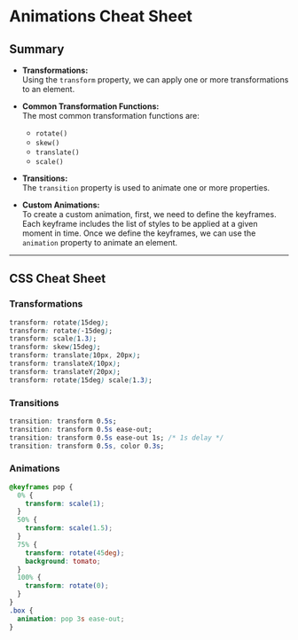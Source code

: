 # Animations Cheat Sheet

## Summary

- **Transformations:**  
  Using the `transform` property, we can apply one or more transformations to an element.

- **Common Transformation Functions:**  
  The most common transformation functions are:

  - `rotate()`
  - `skew()`
  - `translate()`
  - `scale()`

- **Transitions:**  
  The `transition` property is used to animate one or more properties.

- **Custom Animations:**  
  To create a custom animation, first, we need to define the keyframes. Each keyframe includes the list of styles to be applied at a given moment in time. Once we define the keyframes, we can use the `animation` property to animate an element.

---

## CSS Cheat Sheet

### Transformations

```css
transform: rotate(15deg);
transform: rotate(-15deg);
transform: scale(1.3);
transform: skew(15deg);
transform: translate(10px, 20px);
transform: translateX(10px);
transform: translateY(20px);
transform: rotate(15deg) scale(1.3);
```

### Transitions

```css
transition: transform 0.5s;
transition: transform 0.5s ease-out;
transition: transform 0.5s ease-out 1s; /* 1s delay */
transition: transform 0.5s, color 0.3s;
```

### Animations

```css
@keyframes pop {
  0% {
    transform: scale(1);
  }
  50% {
    transform: scale(1.5);
  }
  75% {
    transform: rotate(45deg);
    background: tomato;
  }
  100% {
    transform: rotate(0);
  }
}
.box {
  animation: pop 3s ease-out;
}
```
